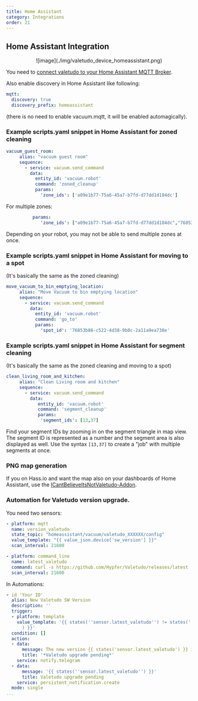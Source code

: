 ```yaml
---
title: Home Assistant
category: Integrations
order: 21
---
```

## Home Assistant Integration

<p style="text-align: center" markdown="span">
![image](./img/valetudo_device_homeassistant.png)
</p>

You need to [connect valetudo to your Home Assistant MQTT Broker](./mqtt.html).

Also enable discovery in Home Assistant like following:

```yaml
mqtt:
  discovery: true
  discovery_prefix: homeassistant
```

(there is no need to enable vacuum.mqtt, it will be enabled automagically).

### Example scripts.yaml snippet in Home Assistant for zoned cleaning

```yaml
vacuum_guest_room:
     alias: "vacuum guest room"
     sequence:
       - service: vacuum.send_command
         data:
           entity_id: 'vacuum.robot'
           command: 'zoned_cleanup'
           params:
             'zone_ids': ['a09e1b77-75a6-45a7-b7fd-d77dd1d184dc']
```

For multiple zones:

```yaml
          params:
             'zone_ids': ["a09e1b77-75a6-45a7-b7fd-d77dd1d184dc","76853b86-c522-4d38-9b0c-2a11a9ea738e"]
```

Depending on your robot, you may not be able to send multiple zones at once.

### Example scripts.yaml snippet in Home Assistant for moving to a spot

(It's basically the same as the zoned cleaning)

```yaml
move_vacuum_to_bin_emptying_location:
     alias: "Move Vacuum to bin emptying location"
     sequence:
       - service: vacuum.send_command
         data:
           entity_id: 'vacuum.robot'
           command: 'go_to'
           params:
             'spot_id': '76853b86-c522-4d38-9b0c-2a11a9ea738e'
```

### Example scripts.yaml snippet in Home Assistant for segment cleaning

(It's basically the same as the zoned cleaning and moving to a spot)

```yaml
clean_living_room_and_kitchen:
     alias: "Clean Living room and kitchen"
     sequence:
       - service: vacuum.send_command
         data:
            entity_id: 'vacuum.robot'
            command: 'segment_cleanup'
            params:
             'segment_ids': [13,37]
```
Find your segment IDs by zooming in on the segment triangle in map view. The segment ID is represented as a number and the segment area is also displayed as well. Use the syntax `[13,37]` to create a "job" with multiple segments at once.

### PNG map generation

If you on Hass.io and want the map also on your dashboards of Home Assistant, use the [ICantBelieveItsNotValetudo-Addon](https://github.com/Poeschl/Hassio-Addons/tree/master/ICantBelieveItsNotValetudo).

### Automation for Valetudo version upgrade.

You need two sensors:
```yaml
- platform: mqtt
  name: version_valetudo
  state_topic: "homeassistant/vacuum/valetudo_XXXXXX/config"
  value_template: "{{ value_json.device['sw_version'] }}"
  scan_interval: 21600

- platform: command_line
  name: latest_valetudo
  command: curl -s https://github.com/Hypfer/Valetudo/releases/latest | cut -d'"' -f2 | rev | cut -d'/' -f1 | rev
  scan_interval: 21600
```
In Automations:

```yaml
- id 'Your ID'
  alias: New Valetudo SW Version
  description: ''
  trigger:
  - platform: template
    value_template: '{{ states(''sensor.latest_valetudo'') != states(''sensor.version_valetudo''
      ) }}'
  condition: []
  action:
  - data:
      message: The new version {{ states('sensor.latest_valetudo') }} is available
      title: '*Valetudo upgrade pending*'
    service: notify.telegram
  - data:
      message: '{{ states(''sensor.latest_valetudo'') }}'
      title: Valetudo upgrade pending
    service: persistent_notification.create
  mode: single
...
```
